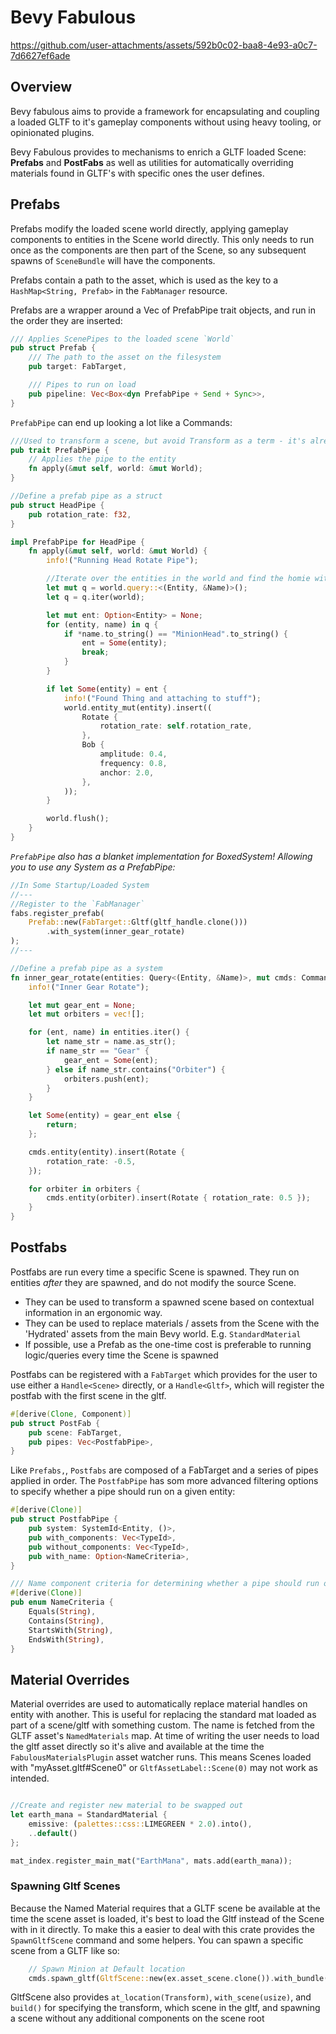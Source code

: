 # Bevy Fabulous

https://github.com/user-attachments/assets/592b0c02-baa8-4e93-a0c7-7d6627ef6ade

## Overview

Bevy fabulous aims to provide a framework for encapsulating and coupling a loaded GLTF to it's gameplay components without
using heavy tooling, or opinionated plugins.

Bevy Fabulous provides to mechanisms to enrich a GLTF loaded Scene: **Prefabs** and **PostFabs** as well as utilities for automatically
overriding materials found in GLTF's with specific ones the user defines. 

## Prefabs

Prefabs modify the loaded scene world directly, applying gameplay components to entities in the Scene world directly. This only
needs to run once as the components are then part of the Scene, so any subsequent spawns of `SceneBundle` will have the components.

Prefabs contain a path to the asset, which is used as the key to a `HashMap<String, Prefab>` in the `FabManager` resource.

Prefabs are a wrapper around a Vec of PrefabPipe trait objects, and run in the order they are inserted:

```rs
/// Applies ScenePipes to the loaded scene `World`
pub struct Prefab {
    /// The path to the asset on the filesystem
    pub target: FabTarget,

    /// Pipes to run on load
    pub pipeline: Vec<Box<dyn PrefabPipe + Send + Sync>>,
}

```

`PrefabPipe` can end up looking a lot like a Commands:

```rs
///Used to transform a scene, but avoid Transform as a term - it's already overloaded
pub trait PrefabPipe {
    // Applies the pipe to the entity
    fn apply(&mut self, world: &mut World);
}

//Define a prefab pipe as a struct
pub struct HeadPipe {
    pub rotation_rate: f32,
}

impl PrefabPipe for HeadPipe {
    fn apply(&mut self, world: &mut World) {
        info!("Running Head Rotate Pipe");

        //Iterate over the entities in the world and find the homie with the a head on him
        let mut q = world.query::<(Entity, &Name)>();
        let q = q.iter(world);

        let mut ent: Option<Entity> = None;
        for (entity, name) in q {
            if *name.to_string() == "MinionHead".to_string() {
                ent = Some(entity);
                break;
            }
        }

        if let Some(entity) = ent {
            info!("Found Thing and attaching to stuff");
            world.entity_mut(entity).insert((
                Rotate {
                    rotation_rate: self.rotation_rate,
                },
                Bob {
                    amplitude: 0.4,
                    frequency: 0.8,
                    anchor: 2.0,
                },
            ));
        }

        world.flush();
    }
}
```

_`PrefabPipe` also has a blanket implementation for BoxedSystem! Allowing you to use any System as a PrefabPipe:_

```rs
//In Some Startup/Loaded System
//---
//Register to the `FabManager`
fabs.register_prefab(
    Prefab::new(FabTarget::Gltf(gltf_handle.clone()))
        .with_system(inner_gear_rotate)
);
//---

//Define a prefab pipe as a system
fn inner_gear_rotate(entities: Query<(Entity, &Name)>, mut cmds: Commands) {
    info!("Inner Gear Rotate");

    let mut gear_ent = None;
    let mut orbiters = vec![];

    for (ent, name) in entities.iter() {
        let name_str = name.as_str();
        if name_str == "Gear" {
            gear_ent = Some(ent);
        } else if name_str.contains("Orbiter") {
            orbiters.push(ent);
        }
    }

    let Some(entity) = gear_ent else {
        return;
    };

    cmds.entity(entity).insert(Rotate {
        rotation_rate: -0.5,
    });

    for orbiter in orbiters {
        cmds.entity(orbiter).insert(Rotate { rotation_rate: 0.5 });
    }
}
```

## Postfabs

Postfabs are run every time a specific Scene is spawned. They run on entities _after_ they are spawned, and do not modify
the source Scene.

- They can be used to transform a spawned scene based on contextual information in an ergonomic way.
- They can be used to replace materials / assets from the Scene with the 'Hydrated' assets from the main Bevy world. E.g. `StandardMaterial`
- If possible, use a Prefab as the one-time cost is preferable to running logic/queries every time the Scene is spawned

Postfabs can be registered with a `FabTarget` which provides for the user to use either a `Handle<Scene>` directly, or a `Handle<Gltf>`, which will register the postfab
with the first scene in the gltf.

```rs
#[derive(Clone, Component)]
pub struct PostFab {
    pub scene: FabTarget,
    pub pipes: Vec<PostfabPipe>,
}
```

Like `Prefabs,`, `Postfabs` are composed of a FabTarget and a series of pipes applied in order. The `PostfabPipe` has som more advanced filtering options to specify
whether a pipe should run on a given entity:

```rs
#[derive(Clone)]
pub struct PostfabPipe {
    pub system: SystemId<Entity, ()>,
    pub with_components: Vec<TypeId>,
    pub without_components: Vec<TypeId>,
    pub with_name: Option<NameCriteria>,
}

/// Name component criteria for determining whether a pipe should run on a given entity
#[derive(Clone)]
pub enum NameCriteria {
    Equals(String),
    Contains(String),
    StartsWith(String),
    EndsWith(String),
}
```

## Material Overrides

Material overrides are used to automatically replace material handles on entity with another. This is useful for replacing the standard mat loaded as part of
a scene/gltf with something custom. The name is fetched from the GLTF asset's `NamedMaterials` map. At time of writing the user needs to load the gltf asset directly
so it's alive and available at the time the `FabulousMaterialsPlugin` asset watcher runs. This means Scenes loaded with "myAsset.gltf#Scene0" or
`GltfAssetLabel::Scene(0)` may not work as intended.

```rs

//Create and register new material to be swapped out
let earth_mana = StandardMaterial {
    emissive: (palettes::css::LIMEGREEN * 2.0).into(),
    ..default()
};

mat_index.register_main_mat("EarthMana", mats.add(earth_mana));
```

### Spawning Gltf Scenes
Because the Named Material requires that a GLTF scene be available at the time the scene asset is loaded, it's best
to load the Gltf instead of the Scene with in it directly. To make this a easier to deal with this crate provides the `SpawnGltfScene` command and some helpers. You can spawn a specific scene from a GLTF like so:

```rs
    // Spawn Minion at Default location
    cmds.spawn_gltf(GltfScene::new(ex.asset_scene.clone()).with_bundle(Name::new("Minion")));
```

GltfScene also provides `at_location(Transform)`, `with_scene(usize)`, and `build()` for specifying the transform, which scene in the gltf, and spawning a scene without any additional components on the scene root
